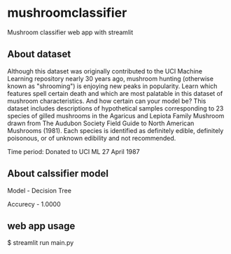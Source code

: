 # mushroomclassifier
Mushroom classifier web app with streamlit 
## About dataset
Although this dataset was originally contributed to the UCI Machine Learning repository nearly 30 years ago, mushroom hunting (otherwise known as "shrooming") is enjoying new peaks in popularity. Learn which features spell certain death and which are most palatable in this dataset of mushroom characteristics. And how certain can your model be?
This dataset includes descriptions of hypothetical samples corresponding to 23 species of gilled mushrooms in the Agaricus and Lepiota Family Mushroom drawn from The Audubon Society Field Guide to North American Mushrooms (1981). Each species is identified as definitely edible, definitely poisonous, or of unknown edibility and not recommended.

Time period: Donated to UCI ML 27 April 1987
## About calssifier model

Model - Decision Tree

Accurecy - 1.0000


## web app usage
$ streamlit run main.py
